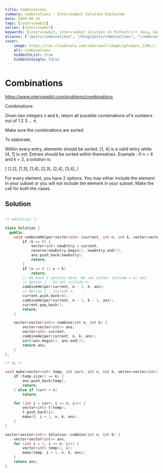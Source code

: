 ```yaml
---
title: Combinations
summary: Combinations - Interviewbit Solution Explained
date: 2020-06-20
tags: [interviewbit]
series: [interviewbit]
keywords: [interviewbit, interviewbit solution in Python3 C++ Java, Combinations solution]
aliases: ["/posts/combinations", "/blog/posts/combinations", "/combinations"]
cover:
    image: https://res.cloudinary.com/samirpaul/image/upload/w_1100,c_fit,co_rgb:FFFFFF,l_text:Arial_70_bold:Combinations - Solution Explained/problem-solving.webp
    alt: Combinations
    hiddenInList: true
    hiddenInSingle: false
---
```


# Combinations

https://www.interviewbit.com/problems/combinations



Combinations

Given two integers n and k, return all possible combinations of k numbers out of 1 2 3 ... n.

Make sure the combinations are sorted.

To elaborate,

Within every entry, elements should be sorted. [1, 4] is a valid entry while [4, 1] is not.
Entries should be sorted within themselves.
Example :
If n = 4 and k = 2, a solution is:

[
  [1,2],
  [1,3],
  [1,4],
  [2,3],
  [2,4],
  [3,4],
]

For every element, you have 2 options. You may either include the element in your subset or you will not include
the element in your subset. Make the call for both the cases.

## Solution

```cpp

/* editorial */

class Solution {
  public:
    void combineHelper(vector<int> &current, int n, int k, vector<vector<int>> &ans) {
        if (k == 0) {
            vector<int> newEntry = current;
            reverse(newEntry.begin(), newEntry.end());
            ans.push_back(newEntry);
            return;
        }
        if (n == 0 || n < k)
            return;
        // We have 2 options here. We can either include n or not.
        // Option 1 : Do not include n.
        combineHelper(current, n - 1, k, ans);
        // Option 2 : Include n.
        current.push_back(n);
        combineHelper(current, n - 1, k - 1, ans);
        current.pop_back();
        return;
    }

    vector<vector<int>> combine(int n, int k) {
        vector<vector<int>> ans;
        vector<int> current;
        combineHelper(current, n, k, ans);
        sort(ans.begin(), ans.end());
        return ans;
    }
};

/* my */

void make(vector<int> temp, int curr, int n, int k, vector<vector<int>> &ans) {
    if (temp.size() == k) {
        ans.push_back(temp);
        return;
    } else if (curr > n)
        return;

    for (int i = curr; i <= n; i++) {
        vector<int> t(temp);
        t.push_back(i);
        make(t, i + 1, n, k, ans);
    }
}

vector<vector<int>> Solution::combine(int n, int k) {
    vector<vector<int>> ans;
    for (int i = 1; i <= n; i++) {
        vector<int> temp(1, i);
        make(temp, i + 1, n, k, ans);
    }
    return ans;
}
```
